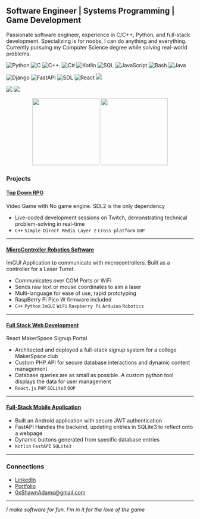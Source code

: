 ## Software Engineer | Systems Programming | Game Development

Passionate software engineer, experience in C/C++, Python, and full-stack development. Specializing is for noobs, I can do anything and everything. Currently pursuing my Computer Science degree while solving real-world problems.

![Python](https://img.shields.io/badge/-Python-3776AB?style=flat-square&logo=python&logoColor=white)
![C](https://img.shields.io/badge/-C-A8B9CC?style=flat-square&logo=c&logoColor=black)
![C++](https://img.shields.io/badge/-C++-00599C?style=flat-square&logo=c%2B%2B&logoColor=white).
![C#](https://img.shields.io/badge/-C%23-239120?style=flat-square&logo=c-sharp&logoColor=white)
![Kotlin](https://img.shields.io/badge/-Kotlin-0095D5?style=flat-square&logo=kotlin&logoColor=white)
![SQL](https://img.shields.io/badge/-SQL-4479A1?style=flat-square&logo=mysql&logoColor=white)
![JavaScript](https://img.shields.io/badge/-JavaScript-F7DF1E?style=flat-square&logo=javascript&logoColor=black)
![Bash](https://img.shields.io/badge/-Bash-4EAA25?style=flat-square&logo=gnu-bash&logoColor=white)
![Java](https://img.shields.io/badge/-Java-007396?style=flat-square&logo=java&logoColor=white)

![Django](https://img.shields.io/badge/-Django-092E20?style=flat-square&logo=django&logoColor=white)
![FastAPI](https://img.shields.io/badge/-FastAPI-009688?style=flat-square&logo=fastapi&logoColor=white)
![SDL](https://img.shields.io/badge/-SDL2-1E90FF?style=flat-square&logo=simple-directmedia-layer&logoColor=white)
![React](https://img.shields.io/badge/-React-61DAFB?style=flat-square&logo=react&logoColor=black)
![](https://img.shields.io/badge/-MongoDB-47A248?style=flat-square&logo=mongodb&logoColor=white)

![](https://img.shields.io/badge/-Windows-0078D6?style=flat-square&logo=windows&logoColor=white)
![](https://img.shields.io/badge/-Linux-FCC624?style=flat-square&logo=linux&logoColor=black)


<div align="center">
  <img height="180em" src="https://github-readme-stats.vercel.app/api?username=0xkitkoi&show_icons=true&theme=tokyonight&include_all_commits=true&count_private=true"/>
  <img height="180em" src="https://github-readme-stats.vercel.app/api/top-langs/?username=0xkitkoi&layout=compact&langs_count=8&theme=tokyonight"/>
</div>

### Projects

#### [Top Down RPG](https://github.com/0xKitKoi/ScuzzyGame)
Video Game with No game engine. SDL2 is the only dependency
- Live-coded development sessions on Twitch, demonstrating technical problem-solving in 
real-time 
- `C++` `Simple Direct Media Layer 2` `Cross-platform` `OOP`
---
#### [MicroController Robotics Software](https://github.com/0xKitKoi/Serial-Comunication-Walnut)
ImGUI Application to communicate with microcontrollers. Built as a controller for a Laser Turret.
- Communicates over COM Ports or WiFi
- Sends raw text or mouse coordinates to aim a laser
- Multi-language for ease of use, rapid prototyping
- RaspBerry Pi Pico W firmware included
- `C++` `Python` `ImGUI` `WiFi` `Raspberry Pi` `Arduino` `Robotics`
---
#### [Full Stack Web Development](https://github.com/0xKitKoi/StudentSignup)
React MakerSpace Signup Portal
- Architected and deployed a full-stack signup system for a college MakerSpace club 
- Custom PHP API for secure database interactions and dynamic content 
management 
- Database queries are as small as possible. A custom python tool displays the data for user management
- `React.js` `PHP` `SQLite3` `OOP`
---
#### [Full-Stack Mobile Application](https://github.com/0xKitKoi/WhatTheDawgDoin) 
- Built an Android application with secure JWT authentication
- FastAPI Handles the backend, updating entries in SQLite3 to reflect onto a webpage
- Dynamic buttons generated from specific database entries 
- `Kotlin` `FastAPI` `SQLite3`
---

### Connections
-  [LinkedIn](https://linkedin.com/in/0xShawnAdams)
-  [Portfolio](https://www.scuzzy.space/projects.html)
-  [0xShawnAdams@gmail.com](mailto:0xShawnAdams@gmail.com)

---
*I make software for fun. I'm in it for the love of the game*
